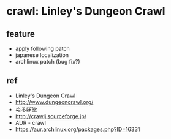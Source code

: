 # crawl: Linley's Dungeon Crawl

## feature
* apply following patch
 * japanese localization
 * archlinux patch (bug fix?)

## ref
* Linley's Dungeon Crawl
 * http://www.dungeoncrawl.org/
* ぬるぽ堂
 * http://crawlj.sourceforge.jp/
* AUR - crawl
 * https://aur.archlinux.org/packages.php?ID=16331
